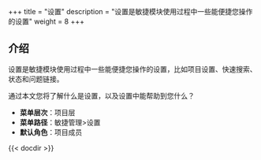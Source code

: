 ﻿+++
title = "设置"
description = "设置是敏捷模块使用过程中一些能便捷您操作的设置"
weight = 8
+++

## 介绍

设置是敏捷模块使用过程中一些能便捷您操作的设置，比如项目设置、快速搜索、状态和问题链接。

通过本文您将了解什么是设置，以及设置中能帮助到您什么？

- **菜单层次**：项目层
- **菜单路径**：敏捷管理>设置
- **默认角色**：项目成员

{{< docdir >}}